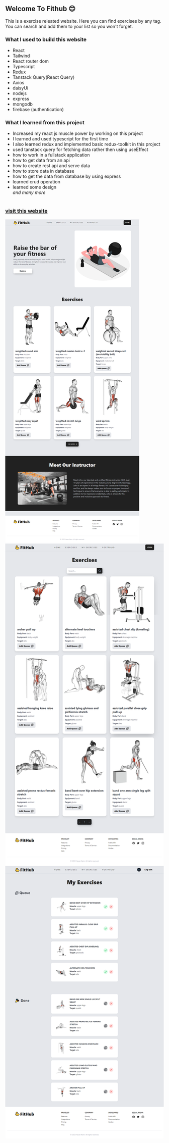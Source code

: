 ## Welcome To Fithub 😊

<!-- what i used to build this website -->

This is a exercise releated website. Here you can find exercises by any tag. You can search and add them to your list so you won't forget.

### What I used to build this website

- React
- Tailwind
- React router dom
- Typescript
- Redux
- Tanstack Query(React Query)
- Axios
- daisyUi
- nodejs
- express
- mongodb
- firebase (authentication)

### What I learned from this project

- Increased my react js muscle power by working on this project
- I learned and used typescript for the first time
- I also learned redux and implemented basic redux-toolkit in this project
- used tanstack query for fetching data rather then using useEffect
- how to work in a fullstack application
- how to get data from an api
- how to create rest api and serve data
- how to store data in database
- how to get the data from database by using express
- learned crud operation
- learned some design
  <br>
  _and many more_
  <br>
  <br>

<!-- visit the website -->

### [visit this website](https://fithub-project-8ddd3.web.app/)

[![](./src/assets/img-readme/home-page.png)](https://fithub-project-8ddd3.web.app/)
[![](./src/assets/img-readme/exercises-page.png)](https://fithub-project-8ddd3.web.app/)
[![](./src/assets/img-readme/my-exercise-page.png)](https://fithub-project-8ddd3.web.app/)
